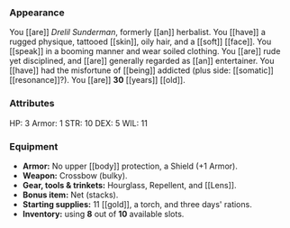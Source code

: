 ### Appearance

You [[are]] _Drelil Sunderman_, formerly [[an]] herbalist.  You [[have]] a rugged physique, tattooed [[skin]], oily hair, and a [[soft]] [[face]]. You [[speak]] in a booming manner and wear soiled clothing. You [[are]] rude yet disciplined, and [[are]] generally regarded as [[an]] entertainer. You [[have]] had the misfortune of [[being]] addicted (plus side: [[somatic]] [[resonance]]?). You [[are]] **30** [[years]] [[old]].

### Attributes

HP: 3
Armor: 1
STR: 10
DEX: 5
WIL: 11

### Equipment

-   **Armor:** No upper [[body]] protection, a Shield (+1 Armor).
-   **Weapon:** Crossbow (bulky).
-   **Gear, tools & trinkets:** Hourglass, Repellent, and [[Lens]].
-   **Bonus item:** Net (stacks).
-   **Starting supplies:** 11 [[gold]], a torch, and three days' rations.
-   **Inventory:** using **8** out of **10** available slots.
  
